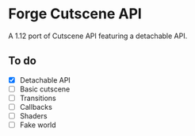 # Forge Cutscene API
A 1.12 port of Cutscene API featuring a detachable API.

## To do
- [x] Detachable API
- [ ] Basic cutscene
- [ ] Transitions
- [ ] Callbacks
- [ ] Shaders
- [ ] Fake world